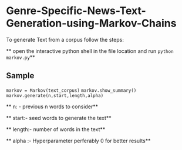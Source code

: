 # Genre-Specific-News-Text-Generation-using-Markov-Chains

To generate Text from a corpus follow the steps:

** open the interactive python shell in the file location and run ```python markov.py```**

## **Sample**

```markov = Markov(text_corpus)```
```markov.show_summary()```
```markov.generate(n,start,length,alpha)```

** n: - previous n words to consider**

** start:- seed words to generate the text**

** length:- number of words in the text**

** alpha :- Hyperparameter perferably 0 for better results**
